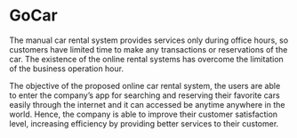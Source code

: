 # GoCar

The manual car rental system provides services only during office hours, so customers have limited time to make any transactions or reservations of the car. The existence of the online rental systems has overcome the limitation of the business operation hour. 

The objective of the proposed online car rental system, the users are able to enter the company’s app for searching and reserving their favorite cars easily through the internet and it can accessed be anytime anywhere in the world. Hence, the company is able to improve their customer satisfaction level, increasing efficiency by providing better services to their customer.
